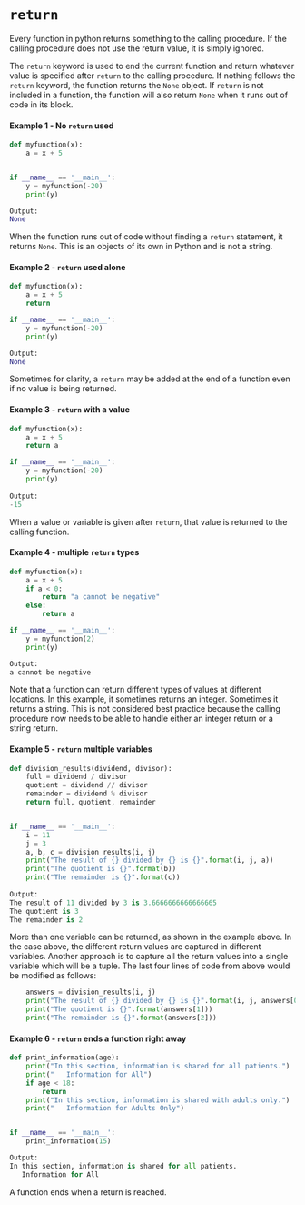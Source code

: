 # `return`
Every function in python returns something to the calling procedure.  If the
calling procedure does not use the return value, it is simply ignored.

The `return` keyword is used to end the current function and return whatever
value is specified after `return` to the calling procedure.  If nothing
follows the `return` keyword, the function returns the `None` object.  If
`return` is not included in a function, the function will also return `None`
when it runs out of code in its block.

#### Example 1 - No `return` used
```python
def myfunction(x):
    a = x + 5


if __name__ == '__main__':
    y = myfunction(-20)
    print(y)

Output:
None
```
When the function runs out of code without finding a `return` statement, it
returns `None`.  This is an objects of its own in Python and is not a string.

#### Example 2 - `return` used alone
```python
def myfunction(x):
    a = x + 5
    return

if __name__ == '__main__':
    y = myfunction(-20)
    print(y)

Output:
None
```
Sometimes for clarity, a `return` may be added at the end of a function even
if no value is being returned.

#### Example 3 - `return` with a value
```python
def myfunction(x):
    a = x + 5
    return a

if __name__ == '__main__':
    y = myfunction(-20)
    print(y)
    
Output:
-15
```
When a value or variable is given after `return`, that value is returned to
the calling function.

#### Example 4 - multiple `return` types
```python
def myfunction(x):
    a = x + 5
    if a < 0:
        return "a cannot be negative"
    else:
        return a

if __name__ == '__main__':
    y = myfunction(2)
    print(y)

Output:
a cannot be negative
```
Note that a function can return different types of values at different
locations.  In this example, it sometimes returns an integer.  Sometimes it
returns a string.  This is not considered best practice because the calling
procedure now needs to be able to handle either an integer return or a string
return.

#### Example 5 - `return` multiple variables
```python
def division_results(dividend, divisor):
    full = dividend / divisor
    quotient = dividend // divisor
    remainder = dividend % divisor
    return full, quotient, remainder


if __name__ == '__main__':
    i = 11
    j = 3
    a, b, c = division_results(i, j)
    print("The result of {} divided by {} is {}".format(i, j, a))
    print("The quotient is {}".format(b))
    print("The remainder is {}".format(c))
 
Output:
The result of 11 divided by 3 is 3.6666666666666665
The quotient is 3
The remainder is 2

```
More than one variable can be returned, as shown in the example above.  In the
case above, the different return values are captured in different variables.
Another approach is to capture all the return values into a single variable
which will be a tuple.  The last four lines of code from above would be
modified as follows:
```python
    answers = division_results(i, j)
    print("The result of {} divided by {} is {}".format(i, j, answers[0]))
    print("The quotient is {}".format(answers[1]))
    print("The remainder is {}".format(answers[2]))
```

#### Example 6 - `return` ends a function right away
```python
def print_information(age):
    print("In this section, information is shared for all patients.")
    print("   Information for All")
    if age < 18:
        return
    print("In this section, information is shared with adults only.")
    print("   Information for Adults Only")


if __name__ == '__main__':
    print_information(15)

Output:
In this section, information is shared for all patients.
   Information for All
```
A function ends when a return is reached.
